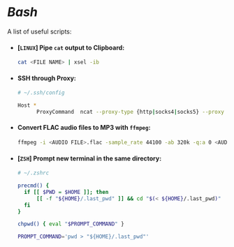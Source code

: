[//]: # "#!/bin/sh"

# *Bash*
A list of useful scripts:  

* #### [`LINUX`] Pipe `cat` output to Clipboard:
  ```bash
  cat <FILE NAME> | xsel -ib
  ```

* #### SSH through Proxy:
  ```bash
  # ~/.ssh/config
  
  Host *
	    ProxyCommand  ncat --proxy-type {http|socks4|socks5} --proxy <PROXY IP>:<PROXY PORT> %h %p
  ```

* #### Convert FLAC audio files to MP3 with `ffmpeg`:
  ```bash
  ffmpeg -i <AUDIO FILE>.flac -sample_rate 44100 -ab 320k -q:a 0 <AUDIO FILE>.mp3
  ```
  
* #### [`ZSH`] Prompt new terminal in the same directory:
  ```bash
  # ~/.zshrc
  
  precmd() {
    if [[ $PWD = $HOME ]]; then
        [[ -f "${HOME}/.last_pwd" ]] && cd "$(< ${HOME}/.last_pwd)"
    fi
  }
  
  chpwd() { eval "$PROMPT_COMMAND" }
  
  PROMPT_COMMAND='pwd > "${HOME}/.last_pwd"'
  ```
  
  
